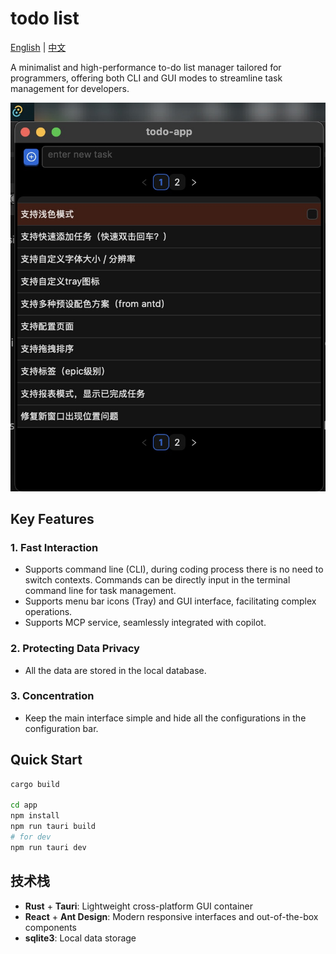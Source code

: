 # todo list

[English](./README-en.md) | [中文](./README.md)

A minimalist and high-performance to-do list manager tailored for programmers, offering both CLI and GUI modes to streamline task management for developers.

![example](./docs/screen_shot.jpg)

## Key Features

### 1. Fast Interaction

- Supports command line (CLI), during coding process there is no need to switch contexts. Commands can be directly input in the terminal command line for task management.
- Supports menu bar icons (Tray) and GUI interface, facilitating complex operations.
- Supports MCP service, seamlessly integrated with copilot.

### 2. Protecting Data Privacy

- All the data are stored in the local database.

### 3. Concentration

- Keep the main interface simple and hide all the configurations in the configuration bar.

## Quick Start

```bash
cargo build

cd app
npm install
npm run tauri build
# for dev
npm run tauri dev
```

## 技术栈

- **Rust** + **Tauri**: Lightweight cross-platform GUI container
- **React** + **Ant Design**: Modern responsive interfaces and out-of-the-box components
- **sqlite3**: Local data storage
